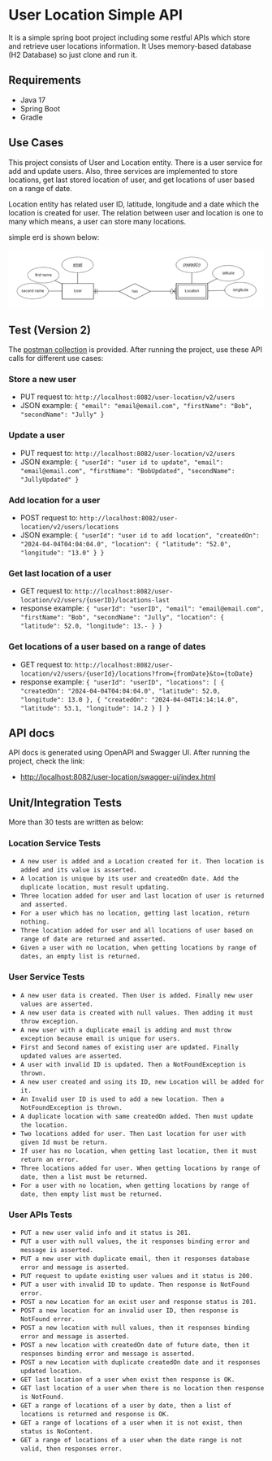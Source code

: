 # User Location Simple API

It is a simple spring boot project including some restful APIs which store and retrieve user locations information. It
Uses memory-based database (H2 Database) so just clone and run it.

## Requirements

- Java 17
- Spring Boot
- Gradle

## Use Cases

<p>This project consists of User and Location entity. There is a user service for add and update users.
Also, three services are implemented to store locations, get last stored location of user, 
and get locations of user based on a range of date.</p>

<p>Location entity has related user ID, latitude, longitude and a date which the location is created for user.
The relation between user and location is one to many which means, a user can store many locations.</p>

<p>simple erd is shown below:</p>

![](erd.png)

## Test (Version 2)
The [postman collection](user-location.postman_collection.json) is provided. After running the project, use these API calls for different use cases:

### Store a new user

- PUT request to: `http://localhost:8082/user-location/v2/users`
- JSON example: `{
  "email": "email@email.com",
  "firstName": "Bob",
  "secondName": "Jully"
  }`

### Update a user

- PUT request to: `http://localhost:8082/user-location/v2/users`
- JSON example: `{
  "userId": "user id to update",
  "email": "email@email.com",
  "firstName": "BobUpdated",
  "secondName": "JullyUpdated"
  }`

### Add location for a user

- POST request to: `http://localhost:8082/user-location/v2/users/locations`
- JSON example: `{
  "userId": "user id to add location",
  "createdOn": "2024-04-04T04:04:04.0",
  "location": {
  "latitude": "52.0",
  "longitude": "13.0"
  }
  }`

### Get last location of a user

- GET request to: `http://localhost:8082/user-location/v2/users/{userID}/locations-last`
- response example: `{
  "userId": "userID",
  "email": "email@email.com",
  "firstName": "Bob",
  "secondName": "Jully",
  "location": {
  "latitude": 52.0,
  "longitude": 13.-
  }
  }`


### Get locations of a user based on a range of dates

- GET request to: `http://localhost:8082/user-location/v2/users/{userId}/locations?from={fromDate}&to={toDate}`
- response example: `{
  "userId": "userID",
  "locations": [
  {
  "createdOn": "2024-04-04T04:04:04.0",
  "latitude": 52.0,
  "longitude": 13.0
  },
  {
  "createdOn": "2024-04-04T14:14:14.0",
  "latitude": 53.1,
  "longitude": 14.2
  }
  ]
  }`

## API docs
API docs is generated using OpenAPI and Swagger UI. After running the project, check the link:
- [http://localhost:8082/user-location/swagger-ui/index.html](http://localhost:8082/user-location/swagger-ui/index.html)

## Unit/Integration Tests

More than 30 tests are written as below:

### Location Service Tests
- `A new user is added and a Location created for it. Then location is added and its value is asserted.`
- `A location is unique by its user and createdOn date. Add the duplicate location, must result updating.`
- `Three location added for user and last location of user is returned and asserted.`
- `For a user which has no location, getting last location, return nothing.`
- `Three location added for user and all locations of user based on range of date are returned and asserted.`
- `Given a user with no location, when getting locations by range of dates, an empty list is returned.`

### User Service Tests
- `A new user data is created. Then User is added. Finally new user values are asserted.`
- `A new user data is created with null values. Then adding it must throw exception.`
- `A new user with a duplicate email is adding and must throw exception because email is unique for users.`
- `First and Second names of existing user are updated. Finally updated values are asserted.`
- `A user with invalid ID is updated. Then a NotFoundException is thrown.`
- `A new user created and using its ID, new Location will be added for it.`
- `An Invalid user ID is used to add a new location. Then a NotFoundException is thrown.`
- `A duplicate location with same createdOn added. Then must update the location.`
- `Two locations added for user. Then Last location for user with given Id must be return.`
- `If user has no location, when getting last location, then it must return an error.`
- `Three locations added for user. When getting locations by range of date, then a list must be returned.`
- `For a user with no location, when getting locations by range of date, then empty list must be returned.`

### User APIs Tests
- `PUT a new user valid info and it status is 201.`
- `PUT a user with null values, the it responses binding error and message is asserted.`
- `PUT a new user with duplicate email, then it responses database error and message is asserted.`
- `PUT request to update existing user values and it status is 200.`
- `PUT a user with invalid ID to update. Then response is NotFound error.`
- `POST a new Location for an exist user and response status is 201.`
- `POST a new location for an invalid user ID, then response is NotFound error.`
- `POST a new location with null values, then it responses binding error and message is asserted.`
- `POST a new location with createdOn date of future date, then it responses binding error and message is asserted.`
- `POST a new Location with duplicate createdOn date and it responses updated location.`
- `GET last location of a user when exist then response is OK.`
- `GET last location of a user when there is no location then response is NotFound.`
- `GET a range of locations of a user by date, then a list of locations is returned and response is OK.`
- `GET a range of locations of a user when it is not exist, then status is NoContent.`
- `GET a range of locations of a user when the date range is not valid, then responses error.`